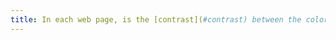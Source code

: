 ```yaml
---
title: In each web page, is the [contrast](#contrast) between the color of the text and the color of its background high enough (except in special cases)?
---
```

